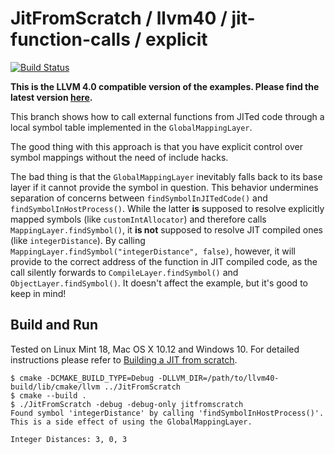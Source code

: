 # JitFromScratch / llvm40 / jit-function-calls / explicit

[![Build Status](https://travis-ci.org/weliveindetail/JitFromScratch.svg?branch=llvm40/jit-function-calls/explicit)](https://travis-ci.org/weliveindetail/JitFromScratch)

**This is the LLVM 4.0 compatible version of the examples. Please find the latest version [here](https://github.com/weliveindetail/JitFromScratch/tree/jit-basics).**

This branch shows how to call external functions from JITed code through a local symbol table implemented in the `GlobalMappingLayer`. 

The good thing with this approach is that you have explicit control over symbol mappings without the need of include hacks.

The bad thing is that the `GlobalMappingLayer` inevitably falls back to its base layer if it cannot provide the symbol in question. This behavior undermines separation of concerns between `findSymbolInJITedCode()` and `findSymbolInHostProcess()`. While the latter **is** supposed to resolve explicitly mapped symbols (like `customIntAllocator`) and therefore calls `MappingLayer.findSymbol()`, it **is not** supposed to resolve JIT compiled ones (like `integerDistance`). By calling `MappingLayer.findSymbol("integerDistance", false)`, however, it will provide to the correct address of the function in JIT compiled code, as the call silently forwards to `CompileLayer.findSymbol()` and `ObjectLayer.findSymbol()`. It doesn't affect the example, but it's good to keep in mind!

## Build and Run

Tested on Linux Mint 18, Mac OS X 10.12 and Windows 10. For detailed instructions please refer to [Building a JIT from scratch](https://weliveindetail.github.io/blog/post/2017/07/18/building-a-jit-from-scratch.html).

```
$ cmake -DCMAKE_BUILD_TYPE=Debug -DLLVM_DIR=/path/to/llvm40-build/lib/cmake/llvm ../JitFromScratch
$ cmake --build .
$ ./JitFromScratch -debug -debug-only jitfromscratch
Found symbol 'integerDistance' by calling 'findSymbolInHostProcess()'.
This is a side effect of using the GlobalMappingLayer.

Integer Distances: 3, 0, 3
```
